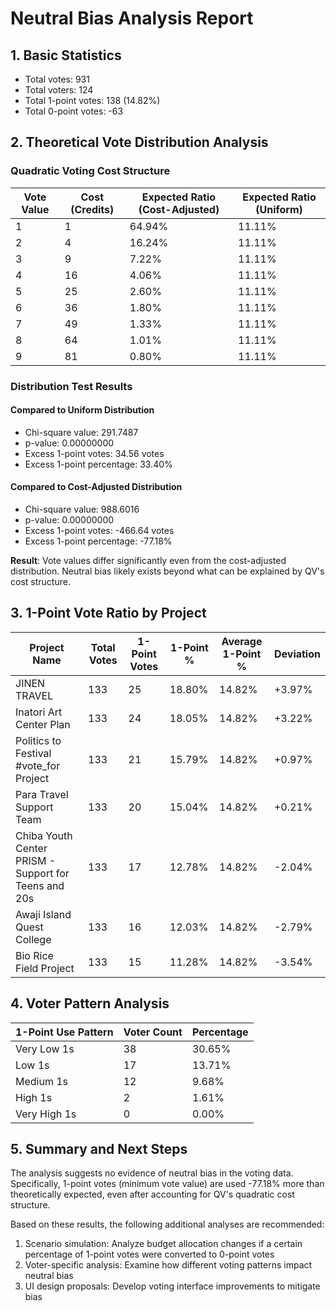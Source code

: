 # Neutral Bias Analysis Report

## 1. Basic Statistics

- Total votes: 931
- Total voters: 124
- Total 1-point votes: 138 (14.82%)
- Total 0-point votes: -63

## 2. Theoretical Vote Distribution Analysis

### Quadratic Voting Cost Structure

| Vote Value | Cost (Credits) | Expected Ratio (Cost-Adjusted) | Expected Ratio (Uniform) |
|------------|----------------|--------------------------------|-------------------------|
| 1 | 1 | 64.94% | 11.11% |
| 2 | 4 | 16.24% | 11.11% |
| 3 | 9 | 7.22% | 11.11% |
| 4 | 16 | 4.06% | 11.11% |
| 5 | 25 | 2.60% | 11.11% |
| 6 | 36 | 1.80% | 11.11% |
| 7 | 49 | 1.33% | 11.11% |
| 8 | 64 | 1.01% | 11.11% |
| 9 | 81 | 0.80% | 11.11% |

### Distribution Test Results

#### Compared to Uniform Distribution
- Chi-square value: 291.7487
- p-value: 0.00000000
- Excess 1-point votes: 34.56 votes
- Excess 1-point percentage: 33.40%

#### Compared to Cost-Adjusted Distribution
- Chi-square value: 988.6016
- p-value: 0.00000000
- Excess 1-point votes: -466.64 votes
- Excess 1-point percentage: -77.18%

**Result**: Vote values differ significantly even from the cost-adjusted distribution. Neutral bias likely exists beyond what can be explained by QV's cost structure.

## 3. 1-Point Vote Ratio by Project

| Project Name | Total Votes | 1-Point Votes | 1-Point % | Average 1-Point % | Deviation |
|--------------|---------|-------|---------|----------|----------|
| JINEN TRAVEL | 133 | 25 | 18.80% | 14.82% | +3.97% |
| Inatori Art Center Plan | 133 | 24 | 18.05% | 14.82% | +3.22% |
| Politics to Festival #vote_for Project | 133 | 21 | 15.79% | 14.82% | +0.97% |
| Para Travel Support Team | 133 | 20 | 15.04% | 14.82% | +0.21% |
| Chiba Youth Center PRISM - Support for Teens and 20s | 133 | 17 | 12.78% | 14.82% | -2.04% |
| Awaji Island Quest College | 133 | 16 | 12.03% | 14.82% | -2.79% |
| Bio Rice Field Project | 133 | 15 | 11.28% | 14.82% | -3.54% |

## 4. Voter Pattern Analysis

| 1-Point Use Pattern | Voter Count | Percentage |
|---------------|---------|------|
| Very Low 1s | 38 | 30.65% |
| Low 1s | 17 | 13.71% |
| Medium 1s | 12 | 9.68% |
| High 1s | 2 | 1.61% |
| Very High 1s | 0 | 0.00% |

## 5. Summary and Next Steps

The analysis suggests no evidence of neutral bias in the voting data. Specifically, 1-point votes (minimum vote value) are used -77.18% more than theoretically expected, even after accounting for QV's quadratic cost structure.

Based on these results, the following additional analyses are recommended:

1. Scenario simulation: Analyze budget allocation changes if a certain percentage of 1-point votes were converted to 0-point votes
2. Voter-specific analysis: Examine how different voting patterns impact neutral bias
3. UI design proposals: Develop voting interface improvements to mitigate bias
